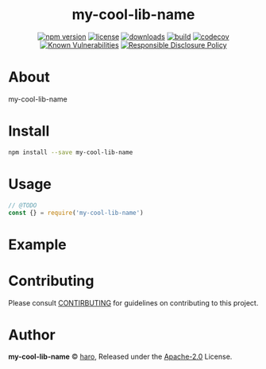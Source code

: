 <p align="center"><h1 align="center">
  my-cool-lib-name
</h1>

<p align="center">
  
</p>

<p align="center">
  <a href="https://www.npmjs.org/package/my-cool-lib-name"><img src="https://badgen.net/npm/v/my-cool-lib-name" alt="npm version"/></a>
  <a href="https://www.npmjs.org/package/my-cool-lib-name"><img src="https://badgen.net/npm/license/my-cool-lib-name" alt="license"/></a>
  <a href="https://www.npmjs.org/package/my-cool-lib-name"><img src="https://badgen.net/npm/dt/my-cool-lib-name" alt="downloads"/></a>
  <a href="https://travis-ci.org/haro/my-cool-lib-name"><img src="https://badgen.net/travis/haro/my-cool-lib-name" alt="build"/></a>
  <a href="https://codecov.io/gh/haro/my-cool-lib-name"><img src="https://badgen.net/codecov/c/github/haro/my-cool-lib-name" alt="codecov"/></a>
  <a href="https://snyk.io/test/github/haro/my-cool-lib-name"><img src="https://snyk.io/test/github/haro/my-cool-lib-name/badge.svg" alt="Known Vulnerabilities"/></a>
  <a href="./SECURITY.md"><img src="https://img.shields.io/badge/Security-Responsible%20Disclosure-yellow.svg" alt="Responsible Disclosure Policy" /></a>
</p>

# About

my-cool-lib-name



# Install

```bash
npm install --save my-cool-lib-name
```

# Usage

```js
// @TODO
const {} = require('my-cool-lib-name')
```

# Example

<!-- TODO -->

# Contributing

Please consult [CONTIRBUTING](./CONTRIBUTING.md) for guidelines on contributing to this project.

# Author

**my-cool-lib-name** © [haro](https://github.com/haro), Released under the [Apache-2.0](./LICENSE) License.
